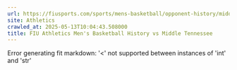 ```yaml
---
url: https://fiusports.com/sports/mens-basketball/opponent-history/middle-tennessee/7
site: Athletics
crawled_at: 2025-05-13T10:04:43.508000
title: FIU Athletics Men's Basketball History vs Middle Tennessee
---
```


Error generating fit markdown: '<' not supported between instances of 'int' and 'str'